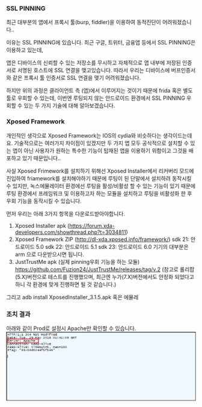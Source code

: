 ### SSL PINNING 
최근 대부분의 앱에서 프록시 툴(burp, fiddler)을 이용하여 동적진단이 어려워졌습니다..

이유는 SSL PINNING에 있습니다. 최근 구글, 트위터, 금융앱 등에서 SSL PINNING은 이용하고 있는데,

앱은 디바이스의 신뢰할 수 있는 저장소를 무시하고 자체적으로 앱 내부에 저장된 인증서로 서명된 호스트에 SSL 연결을 맺고있습니다. 따라서 우리는 디바이스에 버프인증서와 같은 프록시 툴 인증서로 SSL 연결을 맺기 어려워졌습니다.

하지만 위의 과정은 클라이언트 측 (앱)에서 이루어지는 것이기 때문에 frida 혹은 별도 툴로 우회할 수 있는데, 이번엔 루팅되지 않는 안드로이드 환경에서 SSL PINNING 우회할 수 있는 두 가지 기술에 대해 알아보겠습니다.

### Xposed Framework
개인적인 생각으로 Xposed Framework는 IOS의 cydia와 비슷하다는 생각이드는데요. 기술적으로는 여러가지 차이점이 있겠지만 두 가지 앱 모두 공식적으로 설치할 수 있는 앱이 아닌 사용자가 원하는 특수한 기능이 탑재된 앱을 이용하기 위함이고 그것을 배포하고 있기 때문입니다..

사실 Xposed Frimework를 설치하기 위해선 Xposed Installer에서 리커버리 모드에 진입하여 friamework를 설치해야하기 때문에 루팅이 된 단말에서 설치하려 동작시킬 수 있지만, 녹스에뮬레이터 환경에선 루팅을 활성/비활성 할 수 있는 기능이 있기 때문에 루팅 환경에서 프레임워크 및 이용하고자 하는 모듈을 설치하고 루팅을 비활성화 한 후 우회 기능을 동작시킬 수 있습니다. 

먼저 우리는 아래 3가지 항목을 다운로드받아야합니다.

1. Xposed Installer apk (https://forum.xda-developers.com/showthread.php?t=3034811)
2. Xposed Framework ZIP (http://dl-xda.xposed.info/framework/)
  sdk 21: 안드로이드 5.0
  sdk 22: 안드로이드 5.1
  sdk 23: 안드로이드 6.0
  기기의 대부분은 arm 으로 다운받으시면 됩니다.
3. JustTrustMe apk (실제 pinning우회 기능을 하는 모듈) https://github.com/Fuzion24/JustTrustMe/releases/tag/v.2
(참고로 롤리팝(5.X)버전으로 테스트를 진행했으며, 최근엔 누가(7.X)버전에서도 안정화 되었다고 하니 각 환경에 맞게 진행하면 될 것 같습니다.)


그리고 adb install XposedInstaller_3.1.5.apk 혹은 에뮬레
### 조치 결과

아래와 같이 Prod로 설정시 Apache만 확인할 수 있습니다.
![header_result](./header_result.png)
